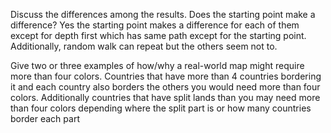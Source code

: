 Discuss the differences among the results. Does the starting point make a difference?
Yes the starting point makes a difference for each of them except for depth first which has same path except for
the starting point. Additionally, random walk can repeat but the others seem not to.

Give two or three examples of how/why a real-world map might require more than four colors.
Countries that have more than 4 countries bordering it and each country also borders the others you would need
more than four colors.
Additionally countries that have split lands than you may need more than four colors depending where the split part
is or how many countries border each part